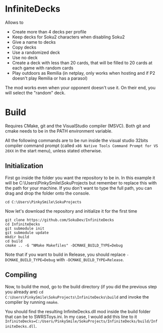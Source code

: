 # InfiniteDecks
Allows to
- Create more than 4 decks per profile
- Keep decks for Soku2 characters when disabling Soku2
- Give a name to decks
- Copy decks
- Use a randomized deck
- Use no deck
- Create a deck with less than 20 cards, that will be filled to 20 cards at each game with random cards
- Play outdoors as Remilia (in netplay, only works when hosting and if P2 doesn't play Remilia or has a parasol)

The mod works even when your opponent doesn't use it.
On their end, you will select the "random" deck.

# Build
Requires CMake, git and the VisualStudio compiler (MSVC).
Both git and cmake needs to be in the PATH environment variable.

All the following commands are to be run inside the visual studio 32bits compiler
command prompt (called `x86 Native Tools Command Prompt for VS 20XX` in the start menu), unless stated otherwise.

## Initialization
First go inside the folder you want the repository to be in.
In this example it will be C:\Users\PinkySmile\SokuProjects but remember to replace this
with the path for your machine. If you don't want to type the full path, you can drag and
drop the folder onto the console.

`cd C:\Users\PinkySmile\SokuProjects`

Now let's download the repository and initialize it for the first time
```
git clone https://github.com/SokuDev/InfiniteDecks
cd InfiniteDecks
git submodule init
git submodule update
mkdir build
cd build
cmake .. -G "NMake Makefiles" -DCMAKE_BUILD_TYPE=Debug
```
Note that if you want to build in Release, you should replace `-DCMAKE_BUILD_TYPE=Debug` with `-DCMAKE_BUILD_TYPE=Release`.

## Compiling
Now, to build the mod, go to the build directory (if you did the previous step you already are)
`cd C:\Users\PinkySmile\SokuProjects\InfiniteDecks\build` and invoke the compiler by running `nmake`.

You should find the resulting InfiniteDecks.dll mod inside the build folder that can be to SWRSToys.ini.
In my case, I would add this line to it `InfiniteDecks=C:/Users/PinkySmile/SokuProjects/InfiniteDecks/build/InfiniteDecks.dll`.
